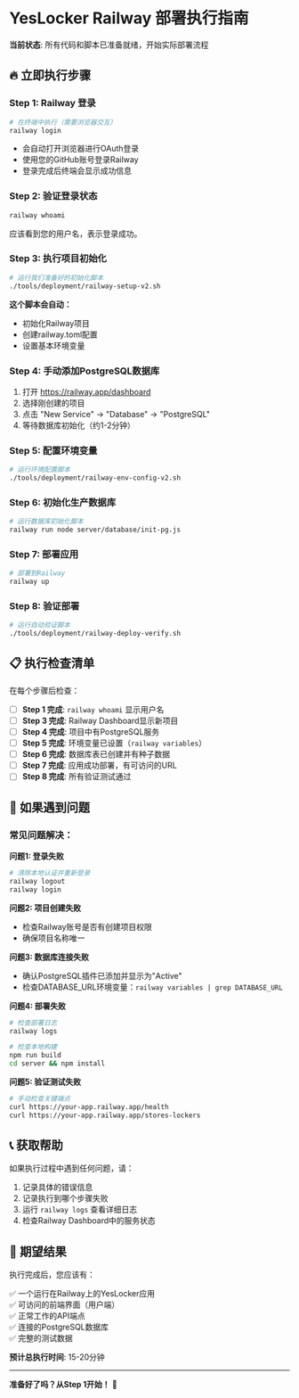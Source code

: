 # YesLocker Railway 部署执行指南

**当前状态**: 所有代码和脚本已准备就绪，开始实际部署流程

## 🔥 立即执行步骤

### Step 1: Railway 登录
```bash
# 在终端中执行（需要浏览器交互）
railway login
```
- 会自动打开浏览器进行OAuth登录
- 使用您的GitHub账号登录Railway
- 登录完成后终端会显示成功信息

### Step 2: 验证登录状态
```bash
railway whoami
```
应该看到您的用户名，表示登录成功。

### Step 3: 执行项目初始化
```bash
# 运行我们准备好的初始化脚本
./tools/deployment/railway-setup-v2.sh
```

**这个脚本会自动：**
- 初始化Railway项目
- 创建railway.toml配置
- 设置基本环境变量

### Step 4: 手动添加PostgreSQL数据库
1. 打开 https://railway.app/dashboard
2. 选择刚创建的项目
3. 点击 "New Service" → "Database" → "PostgreSQL"
4. 等待数据库初始化（约1-2分钟）

### Step 5: 配置环境变量
```bash
# 运行环境配置脚本
./tools/deployment/railway-env-config-v2.sh
```

### Step 6: 初始化生产数据库
```bash
# 运行数据库初始化脚本
railway run node server/database/init-pg.js
```

### Step 7: 部署应用
```bash
# 部署到Railway
railway up
```

### Step 8: 验证部署
```bash
# 运行自动验证脚本
./tools/deployment/railway-deploy-verify.sh
```

## 📋 执行检查清单

在每个步骤后检查：

- [ ] **Step 1 完成**: `railway whoami` 显示用户名
- [ ] **Step 3 完成**: Railway Dashboard显示新项目
- [ ] **Step 4 完成**: 项目中有PostgreSQL服务
- [ ] **Step 5 完成**: 环境变量已设置（`railway variables`）
- [ ] **Step 6 完成**: 数据库表已创建并有种子数据
- [ ] **Step 7 完成**: 应用成功部署，有可访问的URL
- [ ] **Step 8 完成**: 所有验证测试通过

## 🚨 如果遇到问题

### 常见问题解决：

**问题1: 登录失败**
```bash
# 清除本地认证并重新登录
railway logout
railway login
```

**问题2: 项目创建失败**
- 检查Railway账号是否有创建项目权限
- 确保项目名称唯一

**问题3: 数据库连接失败**
- 确认PostgreSQL插件已添加并显示为"Active"
- 检查DATABASE_URL环境变量：`railway variables | grep DATABASE_URL`

**问题4: 部署失败**
```bash
# 检查部署日志
railway logs

# 检查本地构建
npm run build
cd server && npm install
```

**问题5: 验证测试失败**
```bash
# 手动检查关键端点
curl https://your-app.railway.app/health
curl https://your-app.railway.app/stores-lockers
```

## 📞 获取帮助

如果执行过程中遇到任何问题，请：

1. 记录具体的错误信息
2. 记录执行到哪个步骤失败
3. 运行 `railway logs` 查看详细日志
4. 检查Railway Dashboard中的服务状态

## 🎯 期望结果

执行完成后，您应该有：

✅ 一个运行在Railway上的YesLocker应用  
✅ 可访问的前端界面（用户端）  
✅ 正常工作的API端点  
✅ 连接的PostgreSQL数据库  
✅ 完整的测试数据  

**预计总执行时间**: 15-20分钟

---

**准备好了吗？从Step 1开始！** 🚀